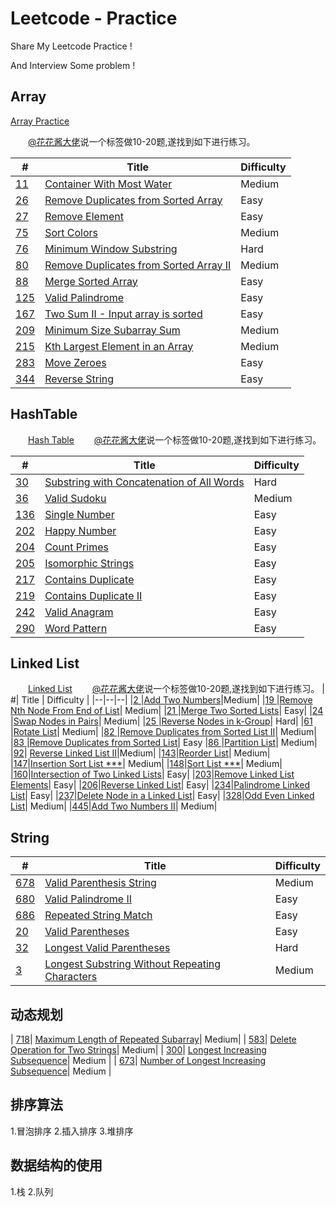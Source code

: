 # Leetcode - Practice

Share My Leetcode Practice !

And Interview Some problem !

## Array

[Array Practice](https://leetcode.com/problemset/all/?topicSlugs=array)


&emsp;&emsp;[@花花酱大佬](https://www.youtube.com/user/xxfflower)说一个标签做10-20题,遂找到如下进行练习。

|  #| Title | Difficulty |
|--|--|--|
|   [11](https://leetcode-cn.com/problems/container-with-most-water/)|  [Container With Most Water](https://leetcode.com/problems/container-with-most-water/)| Medium|
|   [26](https://leetcode-cn.com/problems/remove-duplicates-from-sorted-array/)|  [ Remove Duplicates from Sorted Array](https://leetcode.com/problems/remove-duplicates-from-sorted-array/)| Easy|
|   [27](https://leetcode-cn.com/problems/remove-element/)|  [Remove Element](https://leetcode.com/problems/remove-element/)| Easy|
|   [75 ](https://leetcode-cn.com/problems/sort-colors/)|  [Sort Colors](https://leetcode.com/problems/sort-colors/)| Medium|
|   [76 ](https://leetcode-cn.com/problems/minimum-window-substring/)|  [Minimum Window Substring](https://leetcode.com/problems/minimum-window-substring/)| Hard|
|   [80 ](https://leetcode-cn.com/problems/remove-duplicates-from-sorted-array-ii/)|  [ Remove Duplicates from Sorted Array II](https://leetcode.com/problems/remove-duplicates-from-sorted-array-ii/)| Medium|
|   [88 ](https://leetcode-cn.com/problems/merge-sorted-array/)|  [Merge Sorted Array](https://leetcode.com/problems/merge-sorted-array/)| Easy|
|   [125](https://leetcode-cn.com/problems/valid-palindrome/)|  [Valid Palindrome](https://leetcode.com/problems/valid-palindrome/)| Easy|
|   [167](https://leetcode-cn.com/problems/two-sum-ii-input-array-is-sorted/)|  [Two Sum II - Input array is sorted](https://leetcode.com/problems/two-sum-ii-input-array-is-sorted/)| Easy|
|   [209](https://leetcode-cn.com/problems/minimum-size-subarray-sum/)|  [Minimum Size Subarray Sum](https://leetcode.com/problems/minimum-size-subarray-sum/)| Medium|
|   [215](https://leetcode-cn.com/problems/kth-largest-element-in-an-array/)|  [Kth Largest Element in an Array](https://leetcode.com/problems/kth-largest-element-in-an-array/)| Medium|
|   [283](https://leetcode-cn.com/problems/move-zeroes/)|  [Move Zeroes](https://leetcode.com/problems/move-zeroes/)| Easy|
|   [344](https://leetcode-cn.com/problems/reverse-string/)|  [Reverse String](https://leetcode.com/problems/reverse-string/)| Easy|


## HashTable

&emsp;&emsp;[Hash Table](https://leetcode.com/problemset/all/?topicSlugs=hash-table)
&emsp;&emsp;[@花花酱大佬](https://www.youtube.com/user/xxfflower)说一个标签做10-20题,遂找到如下进行练习。

|  #| Title | Difficulty |
|--|--|--|
|[30 ](https://leetcode-cn.com/problems/substring-with-concatenation-of-all-words/)|[Substring with Concatenation of All Words](https://leetcode.com/problems/substring-with-concatenation-of-all-words/)|Hard|
|[36 ](https://leetcode-cn.com/problems/valid-sudoku/)|[Valid Sudoku ](https://leetcode.com/problems/valid-sudoku/)|Medium|
|[136](https://leetcode-cn.com/problems/single-number/)|[Single Number](https://leetcode.com/problems/single-number/)|Easy|
|[202](https://leetcode-cn.com/problems/happy-number/)|[Happy Number ](https://leetcode.com/problems/happy-number/)|Easy|
|[204](https://leetcode-cn.com/problems/count-primes/)|[Count Primes ](https://leetcode.com/problems/count-primes/)|Easy|
|[205](https://leetcode-cn.com/problems/isomorphic-strings/)|[Isomorphic Strings ](https://leetcode.com/problems/isomorphic-strings/)|Easy|
|[217](https://leetcode-cn.com/problems/contains-duplicate/)|[Contains Duplicate ](https://leetcode.com/problems/contains-duplicate/)|Easy|
|[219](https://leetcode-cn.com/problems/contains-duplicate-ii/)|[Contains Duplicate II](https://leetcode.com/problems/contains-duplicate-ii/)|Easy|
|[242](https://leetcode-cn.com/problems/valid-anagram/)|[Valid Anagram](https://leetcode.com/problems/valid-anagram/)|Easy|
|[290](https://leetcode-cn.com/problems/word-pattern/)|[Word Pattern ](https://leetcode.com/problems/word-pattern/)|Easy|


## Linked List


&emsp;&emsp;[Linked List](https://leetcode.com/problemset/all/?topicSlugs=linked-list)
&emsp;&emsp;[@花花酱大佬](https://www.youtube.com/user/xxfflower)说一个标签做10-20题,遂找到如下进行练习。
|  #| Title | Difficulty |
|--|--|--|
|[2  ](https://leetcode-cn.com/problems/add-two-numbers/)|[Add Two Numbers](https://leetcode.com/problems/add-two-numbers/)|Medium|
|[19 ](https://leetcode-cn.com/problems/remove-nth-node-from-end-of-list/)|[Remove Nth Node From End of List](https://leetcode.com/problems/remove-nth-node-from-end-of-list/)|  Medium|
|[21 ](https://leetcode-cn.com/problems/merge-two-sorted-lists/)|[Merge Two Sorted Lists](https://leetcode.com/problems/merge-two-sorted-lists/)|   Easy|
|[24 ](https://leetcode-cn.com/problems/swap-nodes-in-pairs/)|[Swap Nodes in Pairs](https://leetcode.com/problems/swap-nodes-in-pairs/)|   Medium|
|[25 ](https://leetcode-cn.com/problems/reverse-nodes-in-k-group/)|[Reverse Nodes in k-Group](https://leetcode.com/problems/reverse-nodes-in-k-group/)|  Hard|
|[61 ](https://leetcode-cn.com/problems/rotate-list/)|[Rotate List](https://leetcode.com/problems/rotate-list/)|   Medium|
|[82 ](https://leetcode-cn.com/problems/remove-duplicates-from-sorted-list-ii/)|[Remove Duplicates from Sorted List II](https://leetcode.com/problems/remove-duplicates-from-sorted-list-ii/)|  Medium|
|[83 ](https://leetcode-cn.com/problems/remove-duplicates-from-sorted-list/)|[Remove Duplicates from Sorted List](https://leetcode.com/problems/remove-duplicates-from-sorted-list/)|  Easy
|[86 ](https://leetcode-cn.com/problems/partition-list/)|[Partition List](https://leetcode.com/problems/partition-list/)|  Medium|
|[92](https://leetcode-cn.com/problems/reverse-linked-list-ii/)| [Reverse Linked List II](https://leetcode.com/problems/reverse-linked-list-ii/)|Medium|
|[143](https://leetcode-cn.com/problems/reorder-list/)|[Reorder List](https://leetcode.com/problems/reorder-list/)|  Medium|
|[147](https://leetcode-cn.com/problems/insertion-sort-list/)|[Insertion Sort List ***](https://leetcode.com/problems/insertion-sort-list/)|  Medium|
|[148](https://leetcode-cn.com/problems/sort-list/)|[Sort List ***](https://leetcode.com/problems/sort-list/)|  Medium|
|[160](https://leetcode-cn.com/problems/intersection-of-two-linked-lists/)|[Intersection of Two Linked Lists](https://leetcode.com/problems/intersection-of-two-linked-lists/)|  Easy|
|[203](https://leetcode-cn.com/problems/remove-linked-list-elements/)|[Remove Linked List Elements](https://leetcode.com/problems/remove-linked-list-elements/)|  Easy|
|[206](https://leetcode-cn.com/problems/reverse-linked-list/)|[Reverse Linked List](https://leetcode.com/problems/reverse-linked-list/)|  Easy|
|[234](https://leetcode-cn.com/problems/palindrome-linked-list/)|[Palindrome Linked List](https://leetcode.com/problems/palindrome-linked-list/)|  Easy|
|[237](https://leetcode-cn.com/problems/delete-node-in-a-linked-list/)|[Delete Node in a Linked List](https://leetcode.com/problems/delete-node-in-a-linked-list/)|  Easy|
|[328](https://leetcode-cn.com/problems/odd-even-linked-list/)|[Odd Even Linked List](https://leetcode.com/problems/odd-even-linked-list/)|  Medium|
|[445](https://leetcode-cn.com/problems/add-two-numbers-ii/)|[Add Two Numbers II](https://leetcode.com/problems/add-two-numbers-ii/)|  Medium|

## String

|  #| Title | Difficulty |
|--|--|--|
|  [678](https://leetcode-cn.com/problems/valid-parenthesis-string/)|  [Valid Parenthesis String](https://leetcode.com/problems/valid-parenthesis-string/)| Medium|
|  [680](https://leetcode-cn.com/problems/valid-palindrome-ii/)|  [Valid Palindrome II](https://leetcode.com/problems/valid-palindrome-ii/)| Easy  |
|  [686](https://leetcode-cn.com/problems/repeated-string-match/)|  [Repeated String Match](https://leetcode.com/problems/repeated-string-match/)| Easy  |
|  [20](https://leetcode-cn.com/problems/valid-parentheses/)|  [ Valid Parentheses](https://leetcode.com/problems/valid-parentheses/)| Easy  |
|  [32](https://leetcode-cn.com/problems/longest-valid-parentheses/)|  [ Longest Valid Parentheses ](https://leetcode.com/problems/longest-valid-parentheses/)| Hard  |
|  [3](https://leetcode-cb.com/problems/longest-substring-without-repeating-characters/)|  [ Longest Substring Without Repeating Characters](https://leetcode.com/problems/longest-substring-without-repeating-characters/)| Medium  |


## 动态规划

|  [718](https://leetcode-cn.com/problems/maximum-length-of-repeated-subarray/)|  [Maximum Length of Repeated Subarray](https://leetcode.com/problems/maximum-length-of-repeated-subarray/)| Medium|
|  [583](https://leetcode-cn.com/problems/delete-operation-for-two-strings/)|  [Delete Operation for Two Strings](https://leetcode.com/problems/delete-operation-for-two-strings/)| Medium|
|  [300](https://leetcode-cn.com/problems/longest-increasing-subsequence/)|  [ Longest Increasing Subsequence](https://leetcode.com/problems/longest-increasing-subsequence/)| Medium  |
|  [673](https://leetcode-cn.com/problems/number-of-longest-increasing-subsequence/)|  [ Number of Longest Increasing Subsequence](https://leetcode.com/problems/number-of-longest-increasing-subsequence/)| Medium  |


## 排序算法

1.冒泡排序
2.插入排序
3.堆排序

## 数据结构的使用

1.栈
2.队列